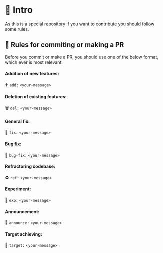 # 📜 Intro

As this is a special repository if you want to contribute you should follow some rules.

## 📝 Rules for commiting or making a PR

Before you commit or make a PR, you should use one of the below format, which ever is most relevant:

#### Addition of new features:

➕ `add:` `<your-message>`

#### Deletion of existing features:

🗑️ `del:` `<your-message>`

#### General fix:

🔧 `fix:` `<your-message>`

#### Bug fix:

🐛 `bug-fix:` `<your-message>`

#### Refractoring codebase:

♻️ `ref:` `<your-message>`

#### Experiment:

🧪 `exp:` `<your-message>`

#### Announcement:

📣 `announce:` `<your-message>`

#### Target achieving:

🎯 `target:` `<your-message>`
